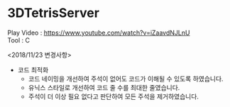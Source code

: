 # 3DTetrisServer
Play Video : https://www.youtube.com/watch?v=iZaavdNJLnU  
Tool : C

<2018/11/23 변경사항>
- 코드 최적화
  - 코드 네이밍을 개선하여 주석이 없어도 코드가 이해될 수 있도록 하였습니다.
  - 유닉스 스타일로 개선하여 코드 줄 수를 최대한 줄였습니다.
  - 주석이 더 이상 필요 없다고 판단하여 모든 주석을 제거하였습니다.
